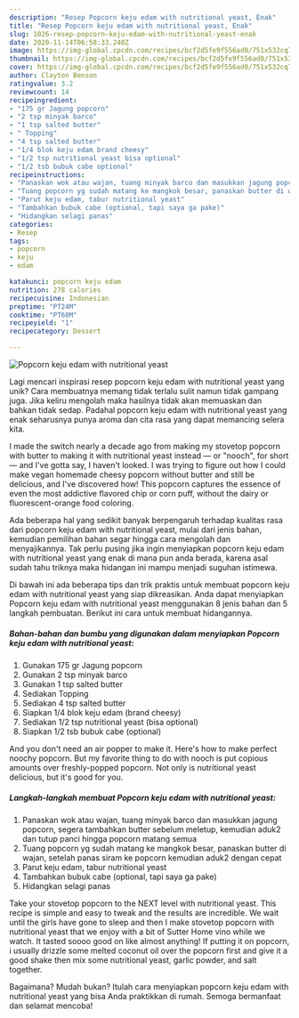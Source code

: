 ```yaml
---
description: "Resep Popcorn keju edam with nutritional yeast, Enak"
title: "Resep Popcorn keju edam with nutritional yeast, Enak"
slug: 1026-resep-popcorn-keju-edam-with-nutritional-yeast-enak
date: 2020-11-14T06:58:33.240Z
image: https://img-global.cpcdn.com/recipes/bcf2d5fe9f556ad0/751x532cq70/popcorn-keju-edam-with-nutritional-yeast-foto-resep-utama.jpg
thumbnail: https://img-global.cpcdn.com/recipes/bcf2d5fe9f556ad0/751x532cq70/popcorn-keju-edam-with-nutritional-yeast-foto-resep-utama.jpg
cover: https://img-global.cpcdn.com/recipes/bcf2d5fe9f556ad0/751x532cq70/popcorn-keju-edam-with-nutritional-yeast-foto-resep-utama.jpg
author: Clayton Benson
ratingvalue: 3.2
reviewcount: 14
recipeingredient:
- "175 gr Jagung popcorn"
- "2 tsp minyak barco"
- "1 tsp salted butter"
- " Topping"
- "4 tsp salted butter"
- "1/4 blok keju edam brand cheesy"
- "1/2 tsp nutritional yeast bisa optional"
- "1/2 tsb bubuk cabe optional"
recipeinstructions:
- "Panaskan wok atau wajan, tuang minyak barco dan masukkan jagung popcorn, segera tambahkan butter sebelum meletup, kemudian aduk2 dan tutup panci hingga popcorn matang semua"
- "Tuang popcorn yg sudah matang ke mangkok besar, panaskan butter di wajan, setelah panas siram ke popcorn kemudian aduk2 dengan cepat"
- "Parut keju edam, tabur nutritional yeast"
- "Tambahkan bubuk cabe (optional, tapi saya ga pake)"
- "Hidangkan selagi panas"
categories:
- Resep
tags:
- popcorn
- keju
- edam

katakunci: popcorn keju edam 
nutrition: 278 calories
recipecuisine: Indonesian
preptime: "PT24M"
cooktime: "PT60M"
recipeyield: "1"
recipecategory: Dessert

---
```



![Popcorn keju edam with nutritional yeast](https://img-global.cpcdn.com/recipes/bcf2d5fe9f556ad0/751x532cq70/popcorn-keju-edam-with-nutritional-yeast-foto-resep-utama.jpg)

Lagi mencari inspirasi resep popcorn keju edam with nutritional yeast yang unik? Cara membuatnya memang tidak terlalu sulit namun tidak gampang juga. Jika keliru mengolah maka hasilnya tidak akan memuaskan dan bahkan tidak sedap. Padahal popcorn keju edam with nutritional yeast yang enak seharusnya punya aroma dan cita rasa yang dapat memancing selera kita.

I made the switch nearly a decade ago from making my stovetop popcorn with butter to making it with nutritional yeast instead — or &#34;nooch&#34;, for short — and I&#39;ve gotta say, I haven&#39;t looked. I was trying to figure out how I could make vegan homemade cheesy popcorn without butter and still be delicious, and I&#39;ve discovered how! This popcorn captures the essence of even the most addictive flavored chip or corn puff, without the dairy or fluorescent-orange food coloring.

Ada beberapa hal yang sedikit banyak berpengaruh terhadap kualitas rasa dari popcorn keju edam with nutritional yeast, mulai dari jenis bahan, kemudian pemilihan bahan segar hingga cara mengolah dan menyajikannya. Tak perlu pusing jika ingin menyiapkan popcorn keju edam with nutritional yeast yang enak di mana pun anda berada, karena asal sudah tahu triknya maka hidangan ini mampu menjadi suguhan istimewa.


Di bawah ini ada beberapa tips dan trik praktis untuk membuat popcorn keju edam with nutritional yeast yang siap dikreasikan. Anda dapat menyiapkan Popcorn keju edam with nutritional yeast menggunakan 8 jenis bahan dan 5 langkah pembuatan. Berikut ini cara untuk membuat hidangannya.

<!--inarticleads1-->

##### Bahan-bahan dan bumbu yang digunakan dalam menyiapkan Popcorn keju edam with nutritional yeast:

1. Gunakan 175 gr Jagung popcorn
1. Gunakan 2 tsp minyak barco
1. Gunakan 1 tsp salted butter
1. Sediakan  Topping
1. Sediakan 4 tsp salted butter
1. Siapkan 1/4 blok keju edam (brand cheesy)
1. Sediakan 1/2 tsp nutritional yeast (bisa optional)
1. Siapkan 1/2 tsb bubuk cabe (optional)


And you don&#39;t need an air popper to make it. Here&#39;s how to make perfect noochy popcorn. But my favorite thing to do with nooch is put copious amounts over freshly-popped popcorn. Not only is nutritional yeast delicious, but it&#39;s good for you. 

<!--inarticleads2-->

##### Langkah-langkah membuat Popcorn keju edam with nutritional yeast:

1. Panaskan wok atau wajan, tuang minyak barco dan masukkan jagung popcorn, segera tambahkan butter sebelum meletup, kemudian aduk2 dan tutup panci hingga popcorn matang semua
1. Tuang popcorn yg sudah matang ke mangkok besar, panaskan butter di wajan, setelah panas siram ke popcorn kemudian aduk2 dengan cepat
1. Parut keju edam, tabur nutritional yeast
1. Tambahkan bubuk cabe (optional, tapi saya ga pake)
1. Hidangkan selagi panas


Take your stovetop popcorn to the NEXT level with nutritional yeast. This recipe is simple and easy to tweak and the results are incredible. We wait until the girls have gone to sleep and then I make stovetop popcorn with nutritional yeast that we enjoy with a bit of Sutter Home vino while we watch. It tasted soooo good on like almost anything! If putting it on popcorn, i usually drizzle some melted coconut oil over the popcorn first and give it a good shake then mix some nutritional yeast, garlic powder, and salt together. 

Bagaimana? Mudah bukan? Itulah cara menyiapkan popcorn keju edam with nutritional yeast yang bisa Anda praktikkan di rumah. Semoga bermanfaat dan selamat mencoba!
